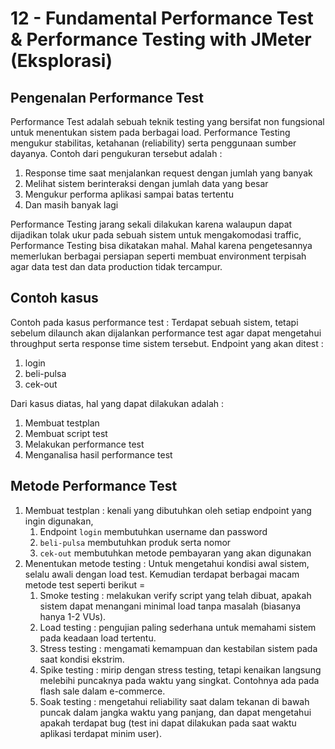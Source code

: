 # 12 - Fundamental Performance Test & Performance Testing with JMeter (Eksplorasi)

## Pengenalan Performance Test
Performance Test adalah sebuah teknik testing yang bersifat non fungsional untuk menentukan sistem pada berbagai load. Performance
Testing mengukur stabilitas, ketahanan (reliability) serta penggunaan sumber dayanya. Contoh dari pengukuran tersebut adalah :
1. Response time saat menjalankan request dengan jumlah yang banyak
2. Melihat sistem berinteraksi dengan jumlah data yang besar
3. Mengukur performa aplikasi sampai batas tertentu
4. Dan masih banyak lagi

Performance Testing jarang sekali dilakukan karena walaupun dapat dijadikan tolak ukur pada sebuah sistem untuk mengakomodasi traffic, 
Performance Testing bisa dikatakan mahal. Mahal karena pengetesannya memerlukan berbagai persiapan seperti membuat environment terpisah 
agar data test dan data production tidak tercampur.

## Contoh kasus
Contoh pada kasus performance test :
Terdapat sebuah sistem, tetapi sebelum dilaunch akan dijalankan performance test agar dapat mengetahui throughput serta response time 
sistem tersebut. Endpoint yang akan ditest :
1. login
2. beli-pulsa
3. cek-out

Dari kasus diatas, hal yang dapat dilakukan adalah :
1. Membuat testplan
2. Membuat script test
3. Melakukan performance test
4. Menganalisa hasil performance test

## Metode Performance Test
1. Membuat testplan : kenali yang dibutuhkan oleh setiap endpoint yang ingin digunakan, 
   1. Endpoint `login` membutuhkan username dan password
   2. `beli-pulsa` membutuhkan produk serta nomor
   3. `cek-out` membutuhkan metode pembayaran
   yang akan digunakan
2. Menentukan metode testing : Untuk mengetahui kondisi awal sistem, selalu awali dengan load test. Kemudian terdapat berbagai
macam metode test seperti berikut =
   1. Smoke testing : melakukan verify script yang telah dibuat, apakah sistem dapat menangani minimal load tanpa masalah (biasanya hanya 1-2 VUs).
   2. Load testing : pengujian paling sederhana untuk memahami sistem pada keadaan load tertentu.
   3. Stress testing : mengamati kemampuan dan kestabilan sistem pada saat kondisi ekstrim.
   4. Spike testing : mirip dengan stress testing, tetapi kenaikan langsung melebihi puncaknya pada waktu yang singkat. Contohnya ada pada
   flash sale dalam e-commerce.
   5. Soak testing : mengetahui reliability saat dalam tekanan di bawah puncak dalam jangka waktu yang panjang, dan dapat mengetahui
   apakah terdapat bug (test ini dapat dilakukan pada saat waktu aplikasi terdapat minim user).

